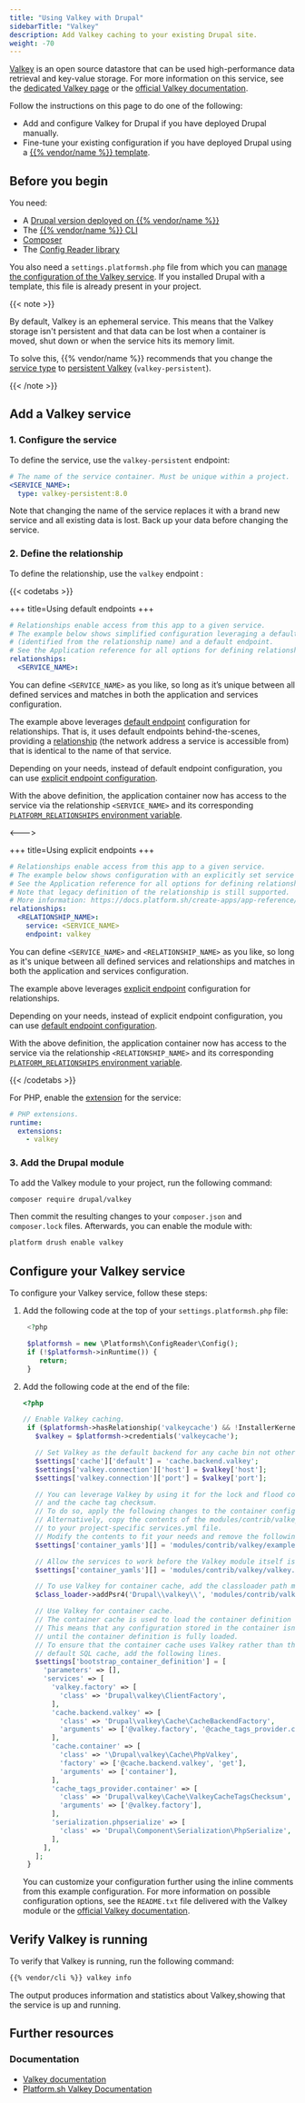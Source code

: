 ```yaml
---
title: "Using Valkey with Drupal"
sidebarTitle: "Valkey"
description: Add Valkey caching to your existing Drupal site.
weight: -70
---
```


[Valkey](https://valkey.io/) is an open source datastore that can be used high-performance data retrieval and key-value storage. For more information on this service, see the [dedicated Valkey page](../../add-services/valkey.md) or the [official Valkey documentation](https://valkey.io/topics/).

Follow the instructions on this page to do one of the following:

- Add and configure Valkey for Drupal if you have deployed Drupal manually.
- Fine-tune your existing configuration if you have deployed Drupal using a [{{% vendor/name %}} template](../../development/templates.md).

## Before you begin

You need:

- A [Drupal version deployed on {{% vendor/name %}}](../drupal/deploy/_index.md)
- The [{{% vendor/name %}} CLI](../../administration/cli/)
- [Composer](https://getcomposer.org/)
- The [Config Reader library](../../guides/drupal/deploy/customize.md#install-the-config-reader)

You also need a `settings.platformsh.php` file from which you can [manage the configuration of the Valkey service](../drupal/deploy/customize.md#settingsphp).
If you installed Drupal with a template, this file is already present in your project.

{{< note >}}

By default, Valkey is an ephemeral service.
This means that the Valkey storage isn't persistent
and that data can be lost when a container is moved, shut down
or when the service hits its memory limit.

To solve this, {{% vendor/name %}} recommends that you change the [service type](../../add-services/valkey.md#service-types)
to [persistent Valkey](../../add-services/valkey.md#persistent-valkey) (`valkey-persistent`).

{{< /note >}}

## Add a Valkey service

### 1. Configure the service

To define the service, use the `valkey-persistent` endpoint:

```yaml {configFile="services"}
# The name of the service container. Must be unique within a project.
<SERVICE_NAME>:
  type: valkey-persistent:8.0
```

Note that changing the name of the service replaces it with a brand new service and all existing data is lost.
Back up your data before changing the service.

### 2. Define the relationship

To define the relationship, use the `valkey` endpoint :

{{< codetabs >}}

+++
title=Using default endpoints
+++

```yaml {configFile="app"}
# Relationships enable access from this app to a given service.
# The example below shows simplified configuration leveraging a default service
# (identified from the relationship name) and a default endpoint.
# See the Application reference for all options for defining relationships and endpoints.
relationships:
  <SERVICE_NAME>:
```

You can define `<SERVICE_NAME>` as you like, so long as it’s unique between all defined services and matches in both the application and services configuration.

The example above leverages [default endpoint](/create-apps/app-reference/single-runtime-image#relationships) configuration for relationships. That is, it uses default endpoints behind-the-scenes, providing a [relationship](/create-apps/app-reference/single-runtime-image#relationships) (the network address a service is accessible from) that is identical to the name of that service.

Depending on your needs, instead of default endpoint configuration, you can use [explicit endpoint configuration](/create-apps/app-reference/single-runtime-image#relationships).

With the above definition, the application container now has access to the service via the relationship `<SERVICE_NAME>` and its corresponding [`PLATFORM_RELATIONSHIPS` environment variable](/development/variables/use-variables#use-provided-variables).

<--->

+++
title=Using explicit endpoints
+++

```yaml {configFile="app"}
# Relationships enable access from this app to a given service.
# The example below shows configuration with an explicitly set service name and endpoint.
# See the Application reference for all options for defining relationships and endpoints.
# Note that legacy definition of the relationship is still supported.
# More information: https://docs.platform.sh/create-apps/app-reference/single-runtime-image.html#relationships
relationships:
  <RELATIONSHIP_NAME>:
    service: <SERVICE_NAME>
    endpoint: valkey
```

You can define ``<SERVICE_NAME>`` and ``<RELATIONSHIP_NAME>`` as you like, so long as it's unique between all defined services and relationships
and matches in both the application and services configuration.

The example above leverages [explicit endpoint](/create-apps/app-reference/single-runtime-image#relationships) configuration for relationships.

Depending on your needs, instead of explicit endpoint configuration,
you can use [default endpoint configuration](/create-apps/app-reference/single-runtime-image#relationships).

With the above definition, the application container now has access to the service via the relationship `<RELATIONSHIP_NAME>` and its corresponding [`PLATFORM_RELATIONSHIPS` environment variable](/development/variables/use-variables.md#use-provided-variables).

{{< /codetabs >}}

For PHP, enable the [extension](/languages/php/extensions) for the service:

```yaml {configFile="app"}
# PHP extensions.
runtime:
  extensions:
    - valkey
```

### 3. Add the Drupal module

To add the Valkey module to your project, run the following command:

```bash
composer require drupal/valkey
```

Then commit the resulting changes to your `composer.json`
and `composer.lock` files. Afterwards, you can enable the module with:

```bash
platform drush enable valkey
```

## Configure your Valkey service

To configure your Valkey service, follow these steps:

1. Add the following code at the top of your `settings.platformsh.php` file:

   ```php {location="settings.platformsh.php"}
    <?php

    $platformsh = new \Platformsh\ConfigReader\Config();
    if (!$platformsh->inRuntime()) {
       return;
    }
   ```

2. Add the following code at the end of the file:

   ```php {location="settings.platformsh.php"}
   <?php

   // Enable Valkey caching.
    if ($platformsh->hasRelationship('valkeycache') && !InstallerKernel::installationAttempted() && extension_loaded('valkey')) {
      $valkey = $platformsh->credentials('valkeycache');

      // Set Valkey as the default backend for any cache bin not otherwise specified.
      $settings['cache']['default'] = 'cache.backend.valkey';
      $settings['valkey.connection']['host'] = $valkey['host'];
      $settings['valkey.connection']['port'] = $valkey['port'];

      // You can leverage Valkey by using it for the lock and flood control systems
      // and the cache tag checksum.
      // To do so, apply the following changes to the container configuration.
      // Alternatively, copy the contents of the modules/contrib/valkey/example.services.yml file
      // to your project-specific services.yml file.
      // Modify the contents to fit your needs and remove the following line.
      $settings['container_yamls'][] = 'modules/contrib/valkey/example.services.yml';

      // Allow the services to work before the Valkey module itself is enabled.
      $settings['container_yamls'][] = 'modules/contrib/valkey/valkey.services.yml';

      // To use Valkey for container cache, add the classloader path manually.
      $class_loader->addPsr4('Drupal\\valkey\\', 'modules/contrib/valkey/src');

      // Use Valkey for container cache.
      // The container cache is used to load the container definition itself.
      // This means that any configuration stored in the container isn't available
      // until the container definition is fully loaded.
      // To ensure that the container cache uses Valkey rather than the
      // default SQL cache, add the following lines.
      $settings['bootstrap_container_definition'] = [
        'parameters' => [],
        'services' => [
          'valkey.factory' => [
            'class' => 'Drupal\valkey\ClientFactory',
          ],
          'cache.backend.valkey' => [
            'class' => 'Drupal\valkey\Cache\CacheBackendFactory',
            'arguments' => ['@valkey.factory', '@cache_tags_provider.container', '@serialization.phpserialize'],
          ],
          'cache.container' => [
            'class' => '\Drupal\valkey\Cache\PhpValkey',
            'factory' => ['@cache.backend.valkey', 'get'],
            'arguments' => ['container'],
          ],
          'cache_tags_provider.container' => [
            'class' => 'Drupal\valkey\Cache\ValkeyCacheTagsChecksum',
            'arguments' => ['@valkey.factory'],
          ],
          'serialization.phpserialize' => [
            'class' => 'Drupal\Component\Serialization\PhpSerialize',
          ],
        ],
      ];
    }
   ```

   You can customize your configuration further
   using the inline comments from this example configuration.
   For more information on possible configuration options,
   see the `README.txt` file delivered with the Valkey module
   or the [official Valkey documentation](https://valkey.io/topics/).

## Verify Valkey is running

To verify that Valkey is running, run the following command:

```bash
{{% vendor/cli %}} valkey info
```

The output produces information and statistics about Valkey,showing that the service is up and running.

## Further resources

### Documentation

- [Valkey documentation](https://valkey.io/topics/)
- [Platform.sh Valkey Documentation](/add-services/valkey)